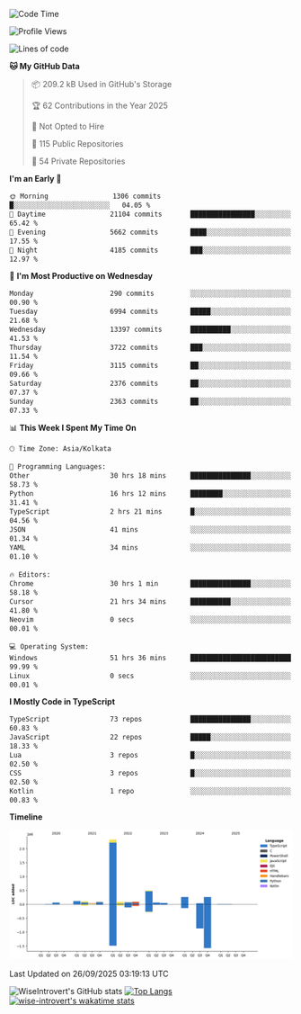 <!--START_SECTION:waka-->
![Code Time](http://img.shields.io/badge/Code%20Time-4%2C312%20hrs%2017%20mins-blue)

![Profile Views](http://img.shields.io/badge/Profile%20Views-8-blue)

![Lines of code](https://img.shields.io/badge/From%20Hello%20World%20I%27ve%20Written-4.1%20million%20lines%20of%20code-blue)

**🐱 My GitHub Data** 

> 📦 209.2 kB Used in GitHub's Storage 
 > 
> 🏆 62 Contributions in the Year 2025
 > 
> 🚫 Not Opted to Hire
 > 
> 📜 115 Public Repositories 
 > 
> 🔑 54 Private Repositories 
 > 
**I'm an Early 🐤** 

```text
🌞 Morning                1306 commits        █░░░░░░░░░░░░░░░░░░░░░░░░   04.05 % 
🌆 Daytime                21104 commits       ████████████████░░░░░░░░░   65.42 % 
🌃 Evening                5662 commits        ████░░░░░░░░░░░░░░░░░░░░░   17.55 % 
🌙 Night                  4185 commits        ███░░░░░░░░░░░░░░░░░░░░░░   12.97 % 
```
📅 **I'm Most Productive on Wednesday** 

```text
Monday                   290 commits         ░░░░░░░░░░░░░░░░░░░░░░░░░   00.90 % 
Tuesday                  6994 commits        █████░░░░░░░░░░░░░░░░░░░░   21.68 % 
Wednesday                13397 commits       ██████████░░░░░░░░░░░░░░░   41.53 % 
Thursday                 3722 commits        ███░░░░░░░░░░░░░░░░░░░░░░   11.54 % 
Friday                   3115 commits        ██░░░░░░░░░░░░░░░░░░░░░░░   09.66 % 
Saturday                 2376 commits        ██░░░░░░░░░░░░░░░░░░░░░░░   07.37 % 
Sunday                   2363 commits        ██░░░░░░░░░░░░░░░░░░░░░░░   07.33 % 
```


📊 **This Week I Spent My Time On** 

```text
🕑︎ Time Zone: Asia/Kolkata

💬 Programming Languages: 
Other                    30 hrs 18 mins      ███████████████░░░░░░░░░░   58.73 % 
Python                   16 hrs 12 mins      ████████░░░░░░░░░░░░░░░░░   31.41 % 
TypeScript               2 hrs 21 mins       █░░░░░░░░░░░░░░░░░░░░░░░░   04.56 % 
JSON                     41 mins             ░░░░░░░░░░░░░░░░░░░░░░░░░   01.34 % 
YAML                     34 mins             ░░░░░░░░░░░░░░░░░░░░░░░░░   01.10 % 

🔥 Editors: 
Chrome                   30 hrs 1 min        ███████████████░░░░░░░░░░   58.18 % 
Cursor                   21 hrs 34 mins      ██████████░░░░░░░░░░░░░░░   41.80 % 
Neovim                   0 secs              ░░░░░░░░░░░░░░░░░░░░░░░░░   00.01 % 

💻 Operating System: 
Windows                  51 hrs 36 mins      █████████████████████████   99.99 % 
Linux                    0 secs              ░░░░░░░░░░░░░░░░░░░░░░░░░   00.01 % 
```

**I Mostly Code in TypeScript** 

```text
TypeScript               73 repos            ███████████████░░░░░░░░░░   60.83 % 
JavaScript               22 repos            █████░░░░░░░░░░░░░░░░░░░░   18.33 % 
Lua                      3 repos             █░░░░░░░░░░░░░░░░░░░░░░░░   02.50 % 
CSS                      3 repos             █░░░░░░░░░░░░░░░░░░░░░░░░   02.50 % 
Kotlin                   1 repo              ░░░░░░░░░░░░░░░░░░░░░░░░░   00.83 % 
```



**Timeline**

![Lines of Code chart](https://raw.githubusercontent.com/wise-introvert/wise-introvert/master/assets/bar_graph.png)


 Last Updated on 26/09/2025 03:19:13 UTC
<!--END_SECTION:waka-->

![WiseIntrovert's GitHub stats](https://github-readme-stats.vercel.app/api?username=wise-introvert&count_private=true&show_icons=true)
[![Top Langs](https://github-readme-stats.vercel.app/api/top-langs/?username=wise-introvert&langs_count=10)](https://github.com/anuraghazra/github-readme-stats)
[![wise-introvert's wakatime stats](https://github-readme-stats.vercel.app/api/wakatime?username=wiseintrovert)](https://github.com/anuraghazra/github-readme-stats)
